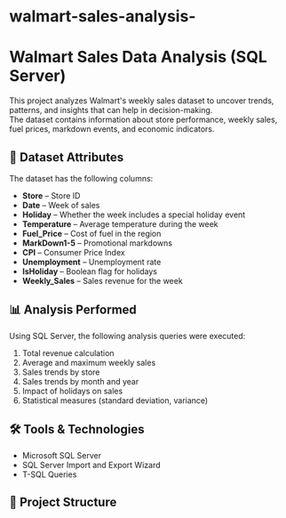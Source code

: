 # walmart-sales-analysis-
# Walmart Sales Data Analysis (SQL Server)

This project analyzes Walmart's weekly sales dataset to uncover trends, patterns, and insights that can help in decision-making.  
The dataset contains information about store performance, weekly sales, fuel prices, markdown events, and economic indicators.

## 📂 Dataset Attributes
The dataset has the following columns:
- **Store** – Store ID
- **Date** – Week of sales
- **Holiday** – Whether the week includes a special holiday event
- **Temperature** – Average temperature during the week
- **Fuel_Price** – Cost of fuel in the region
- **MarkDown1-5** – Promotional markdowns
- **CPI** – Consumer Price Index
- **Unemployment** – Unemployment rate
- **IsHoliday** – Boolean flag for holidays
- **Weekly_Sales** – Sales revenue for the week

## 📊 Analysis Performed
Using SQL Server, the following analysis queries were executed:
1. Total revenue calculation
2. Average and maximum weekly sales
3. Sales trends by store
4. Sales trends by month and year
5. Impact of holidays on sales
6. Statistical measures (standard deviation, variance)

## 🛠 Tools & Technologies
- Microsoft SQL Server
- SQL Server Import and Export Wizard
- T-SQL Queries

## 📁 Project Structure
